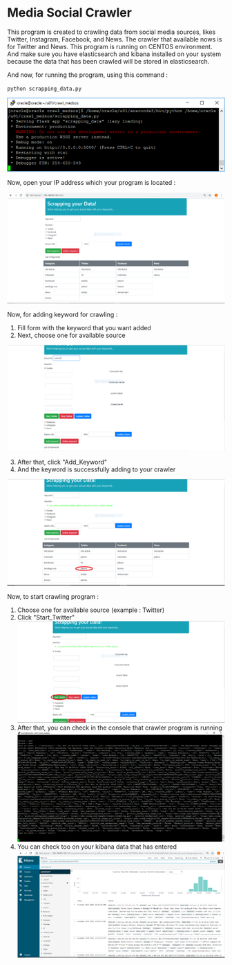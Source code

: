 # Media Social Crawler

This program is created to crawling data from social media sources, likes Twitter, Instagram, Facebook, and News.
The crawler that available nows is for Twitter and News. This program is running on CENTOS environment. 
And make sure you have elasticsearch and kibana installed on your system because the data that has been crawled will be stored in elasticsearch.

And now, for running the program, using this command :

`python scrapping_data.py`

![alt text](images/start_crawler.png "Logo Title Text 1")

Now, open your IP address which your program is located :

![alt text](images/web_crawler.PNG "Logo Title Text 2")

Now, for adding keyword for crawling :
1. Fill form with the keyword that you want added 
2. Next, choose one for available source

![alt text](images/add_keyword.PNG "Logo Title Text 3")

3. After that, click "Add_Keyword"
4. And the keyword is successfully adding to your crawler

![alt text](images/add_keyword02.PNG "Logo Title Text 4")

Now, to start crawling program :
1. Choose one for available source (example : Twitter)
2. Click "Start_Twitter"
![alt text](images/start_web02.png "Logo Title Text 5")
3. After that, you can check in the console that crawler program is running
![alt text](images/result-01.png "Logo Title Text 6")
4. You can check too on your kibana data that has entered
![alt text](images/kibana.png "Logo Title Text 7")